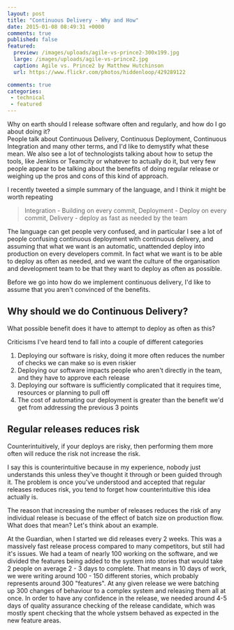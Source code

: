 ```yaml
---
layout: post
title: "Continuous Delivery - Why and How"
date: 2015-01-08 08:49:31 +0000
comments: true
published: false
featured:
  preview: /images/uploads/agile-vs-prince2-300x199.jpg
  large: /images/uploads/agile-vs-prince2.jpg
  caption: Agile vs. Prince2 by Matthew Hutchinson
  url: https://www.flickr.com/photos/hiddenloop/429289122

comments: true
categories:
 - technical
 - featured
---
```

Why on earth should I release software often and regularly, and how do I go about doing it?  
People talk about Continuous Delivery, Continuous Deployment, Continuous Integration and many other terms, and I'd like to demystify what these mean.
We also see a lot of technologists talking about how to setup the tools, like Jenkins or Teamcity or whatever to actually do it, but very few people appear to be talking about the benefits of doing regular release or weighing up the pros and cons of this kind of approach.

I recently tweeted a simple summary of the language, and I think it might be worth repeating

> Integration - Building on every commit, Deployment - Deploy on every commit, Delivery - deploy as fast as needed by the team

The language can get people very confused, and in particular I see a lot of people confusing continuous deployment with continuous delivery, and assuming that what we want is an automatic, unattended deploy into production on every developers commit.  In fact what we want is to be able to deploy as often as needed, and we want the culture of the organisation and development team to be that they want to deploy as often as possible.

Before we go into how do we implement continuous delivery, I'd like to assume that you aren't convinced of the benefits.

## Why should we do Continuous Delivery?

What possible benefit does it have to attempt to deploy as often as this?

Criticisms I've heard tend to fall into a couple of different categories

1. Deploying our software is risky, doing it more often reduces the number of checks we can make so is even riskier
1. Deploying our software impacts people who aren't directly in the team, and they have to approve each release
1. Deploying our software is sufficiently complicated that it requires time, resources or planning to pull off
1. The cost of automating our deployment is greater than the benefit we'd get from addressing the previous 3 points

## Regular releases reduces risk

Counterintuitively, if your deploys are risky, then performing them more often will reduce the risk not increase the risk.

I say this is counterintuitive because in my experience, nobody just understands this unless they've thought it through or been guided through it.  The problem is once you've understood and accepted that regular releases reduces risk, you tend to forget how counterintuitive this idea actually is.

The reason that increasing the number of releases reduces the risk of any individual release is becuase of the effect of batch size on production flow.  What does that mean?  Let's think about an example.

At the Guardian, when I started we did releases every 2 weeks.  This was a massively fast release process compared to many competitors, but still had it's issues.  We had a team of nearly 100 working on the software, and we divided the features being added to the system into stories that would take 2 people on average 2 - 3 days to complete.  That means in 10 days of work, we were writing around 100 - 150 different stories, which probably represents around 300 "features".  At any given release we were batching up 300 changes of behaviour to a complex system and releasing them all at once.  In order to have any confidence in the release, we needed around 4-5 days of quality assurance checking of the release candidate, which was mostly spent checking that the whole ystsem behaved as expected in the new feature areas.
